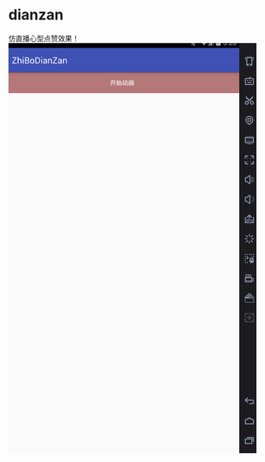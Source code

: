 # dianzan
仿直播心型点赞效果！
![效果](https://github.com/MyAcooL/dianzan/blob/master/app/src/main/res/drawable/zhibo1.gif )
